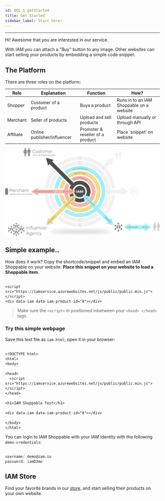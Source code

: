 ```yaml
---
id: DOC_1_getStarted
title: Get Started
sidebar_label: Start here!
---
```


***

Hi! Awesome that you are interested in our service. 

With IAM you can attach a "Buy" button to any image. Other websites can start selling your products by embedding a simple code snippet.



## The Platform

There are three roles on the platform:

Role | Explanation | Function | How?
--- | --- | --- | ---
Shopper | Customer of a product | Buys a product | Runs in to an IAM Shoppable on a website
Merchant | Seller of products | Upload and sell products | Upload manually or through API
Affiliate | Online publisher/influencer | Promoter & reseller of a product | Place 'snippet' on website

![IAM platform](/docs/assets/iam_infographic_architecture.png)

## Simple example..

How does it work? Copy the shortcode/snippet and embed an IAM Shoppable on your website. **Place this snippet on your website to load a Shoppable item.**

```

<script src="https://iamservice.azurewebsites.net/js/public/public.min.js"></script>
<div data-iam data-iam-product-id="8"></div>

```



> Make sure the `<script>` in positioned inbetween your `<head> </head>` tags.

### Try this simple webpage

Save this text file as `iam.html`; open it in your browser:

```

<!DOCTYPE html>
<html>
<body>

<head>
  <script src="https://iamservice.azurewebsites.net/js/public/public.min.js"></script>
</head>

<h1>IAM Shoppable Test</h1>

<div data-iam data-iam-product-id="8"></div>

</body>
</html> 

```

You can login to IAM Shoppable with your IAM Identity with the following `demo-credentials`: 

````

username: demo@iam.io
password: iamD3mo

````

## IAM Store

Find your favorite brands in our [store](www.iam.io), and start selling their products on your own website.


